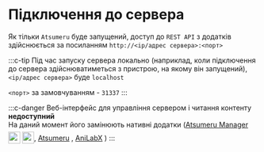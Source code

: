 # Підключення до сервера

Як тільки `Atsumeru` буде запущений, доступ до `REST API` з додатків здійснюється за посиланням `http://<ip/адрес сервера>:<порт>`

:::c-tip
Під час запуску сервера локально (наприклад, коли підключення до сервера здійснюватиметься з пристрою, на якому він запущений), `<ip/адрес сервера>` буде `localhost`

`<порт>` за замовчуванням - `31337`
:::

:::c-danger
Веб-інтерфейс для управління сервером і читання контенту **недоступний**  
На даний момент його замінюють нативні додатки ([Atsumeru Manager](https://github.com/AtsumeruDev/AtsumeruManager) <img style="position: relative; top: 6px;" width="24" height="24" src="/assets/media/icons/windows.png"> <img style="position: relative; top: 6px;" width="24" height="24" src="/assets/media/icons/penguin.png">, [Atsumeru](https://github.com/AtsumeruDev/AtsumeruAndroid) <MaterialIcon icon="android"/>, [AniLabX](https://github.com/CrazyXacker/anilabx) <MaterialIcon icon="android"/>)
:::